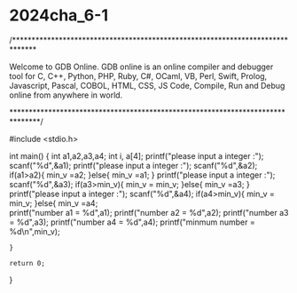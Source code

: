 # 2024cha_6-1
/******************************************************************************

Welcome to GDB Online.
  GDB online is an online compiler and debugger tool for C, C++, Python, PHP, Ruby,
  C#, OCaml, VB, Perl, Swift, Prolog, Javascript, Pascal, COBOL, HTML, CSS, JS
  Code, Compile, Run and Debug online from anywhere in world.

*******************************************************************************/


#include <stdio.h>

int main()
{
	int a1,a2,a3,a4;
	int i, a[4];
	printf("please input a integer :");
	scanf("%d",&a1);
	printf("please input a integer :");
	scanf("%d",&a2);
	if(a1>a2){
	    min_v =a2;
	}else{
	    min_v =a1;
	}
	printf("please input a integer :");
	scanf("%d",&a3);
	if(a3>min_v){
	    min_v = min_v;
	}else{
	    min_v =a3;
	}
    printf("please input a integer :");
    scanf("%d",&a4);
if(a4>min_v){
	    min_v = min_v;
	}else{
	    min_v =a4;    
    printf("number a1 = %d",a1);
    printf("number a2 = %d",a2);
    printf("number a3 = %d",a3);
    printf("number a4 = %d",a4);
    printf("minmum number = %d\n",min_v);
    
    }

	return 0;
}
